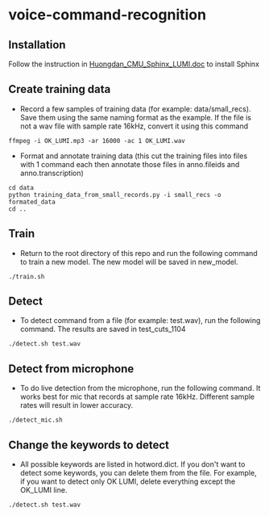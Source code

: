 # voice-command-recognition

## Installation
Follow the instruction in [Huongdan_CMU_Sphinx_LUMI.doc](Huongdan_CMU_Sphinx_LUMI.doc) to install Sphinx

## Create training data
- Record a few samples of training data (for example: data/small_recs). Save them using the same naming format as the example. If the file is not a wav file with sample rate 16kHz, convert it using this command
```
ffmpeg -i OK_LUMI.mp3 -ar 16000 -ac 1 OK_LUMI.wav
```
- Format and annotate training data (this cut the training files into files with 1 command each then annotate those files in anno.fileids and anno.transcription)
```
cd data
python training_data_from_small_records.py -i small_recs -o formated_data
cd ..
```

## Train
- Return to the root directory of this repo and run the following command to train a new model. The new model will be saved in new_model.
```
./train.sh
```

## Detect
- To detect command from a file (for example: test.wav), run the following command. The results are saved in test_cuts_1104
```
./detect.sh test.wav
```

## Detect from microphone
- To do live detection from the microphone, run the following command. It works best for mic that records at sample rate 16kHz. Different sample rates will result in lower accuracy. 
```
./detect_mic.sh
```

## Change the keywords to detect
- All possible keywords are listed in hotword.dict. If you don't want to detect some keywords, you can delete them from the file. For example, if you want to detect only OK LUMI, delete everything except the OK_LUMI line.
```
./detect.sh test.wav
```